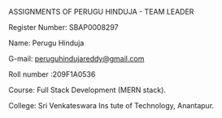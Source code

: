 ASSIGNMENTS OF PERUGU HINDUJA - TEAM LEADER

Register Number: SBAP0008297

Name: Perugu Hinduja

G-mail: peruguhindujareddy@gmail.com

Roll number :209F1A0536

Course: Full Stack Development (MERN stack).

College: Sri Venkateswara Ins tute of Technology, Anantapur.
